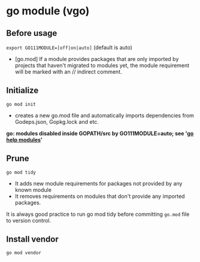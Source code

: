 # go module (vgo)

## Before usage
`export GO111MODULE=[off|on|auto]` (default is auto)

- [go.mod] If a module provides packages that are only imported by projects that haven't migrated to modules yet, the module requirement will be marked with an // indirect comment.

## Initialize
`go mod init`  

- creates a new go.mod file and automatically imports dependencies from Godeps.json, Gopkg.lock and etc.

**go: modules disabled inside GOPATH/src by GO111MODULE=auto; see '[go help modules](./vgo_man.md)'**

## Prune

`go mod tidy`
- It adds new module requirements for packages not provided by any known module
- It removes requirements on modules that don't provide any imported packages. 

It is always good practice to run go mod tidy before committing `go.mod` file to version control.

## Install vendor
`go mod vendor`
